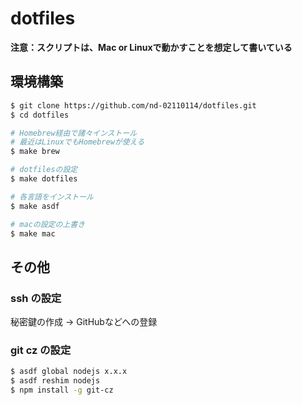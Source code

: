 # dotfiles

**注意：スクリプトは、Mac or Linuxで動かすことを想定して書いている**

## 環境構築

```sh
$ git clone https://github.com/nd-02110114/dotfiles.git
$ cd dotfiles

# Homebrew経由で諸々インストール 
# 最近はLinuxでもHomebrewが使える
$ make brew

# dotfilesの設定
$ make dotfiles

# 各言語をインストール
$ make asdf

# macの設定の上書き
$ make mac
```

## その他

### ssh の設定
秘密鍵の作成 -> GitHubなどへの登録

### git cz の設定

```sh
$ asdf global nodejs x.x.x
$ asdf reshim nodejs
$ npm install -g git-cz
```
